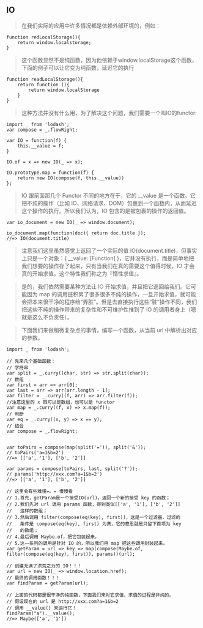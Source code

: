## IO

> 在我们实际的应用中许多情况都是依赖外部环境的，例如： 

```
function redLocalStorage(){
    return window.localstorage;
}

```

> 这个函数显然不是纯函数，因为他依赖于window.localStorage这个函数，下面的例子可以让它变为纯函数，延迟它的执行

```
function readLocalStorage(){
    return function (){
        return window.localStorage
    }
}

```

> 这种方法并没有什么用，为了解决这个问题，我们需要一个叫IO的functor:

```
import _ from 'lodash';
var compose = _.flowRight;

var IO = function(f) {
    this.__value = f;
}

IO.of = x => new IO(_ => x);

IO.prototype.map = function(f) {
    return new IO(compose(f, this.__value))
};

```

> IO 跟前面那几个 Functor 不同的地方在于，它的 __value 是一个函数。它把不纯的操作（比如 IO、网络请求、DOM）包裹到一个函数内，从而延迟这个操作的执行。所以我们认为，IO 包含的是被包裹的操作的返回值。

```
var io_document = new IO(_ => window.document);

io_document.map(function(doc){ return doc.title });
//=> IO(document.title)

```

> 注意我们这里虽然感觉上返回了一个实际的值 IO(document.title)，但事实上只是一个对象：{ __value: [Function] }，它并没有执行，而是简单地把我们想要的操作存了起来，只有当我们在真的需要这个值得时候，IO 才会真的开始求值，这个特性我们称之为『惰性求值』。

> 是的，我们依然需要某种方法让 IO 开始求值，并且把它返回给我们。它可能因为 map 的调用链积累了很多很多不纯的操作，一旦开始求值，就可能会把本来很干净的程序给“弄脏”。但是去直接执行这些“脏”操作不同，我们把这些不纯的操作带来的复杂性和不可维护性推到了 IO 的调用者身上（嗯就是这么不负责任）。

> 下面我们来做稍微复杂点的事情，编写一个函数，从当前 url 中解析出对应的参数。

```
import _ from 'lodash';

// 先来几个基础函数：
// 字符串
var split = _.curry((char, str) => str.split(char));
// 数组
var first = arr => arr[0];
var last = arr => arr[arr.length - 1];
var filter = _.curry((f, arr) => arr.filter(f));
//注意这里的 x 既可以是数组，也可以是 functor
var map = _.curry((f, x) => x.map(f)); 
// 判断
var eq = _.curry((x, y) => x == y);
// 结合
var compose = _.flowRight;


var toPairs = compose(map(split('=')), split('&'));
// toPairs('a=1&b=2')
//=> [['a', '1'], ['b', '2']]

var params = compose(toPairs, last, split('?'));
// params('http://xxx.com?a=1&b=2')
//=> [['a', '1'], ['b', '2']]

// 这里会有些难懂=。= 慢慢看
// 1.首先，getParam是一个接受IO(url)，返回一个新的接受 key 的函数；
// 2.我们先对 url 调用 params 函数，得到类似[['a', '1'], ['b', '2']]
//   这样的数组；
// 3.然后调用 filter(compose(eq(key), first))，这是一个过滤器，过滤的
//   条件是 compose(eq(key), first) 为真，它的意思就是只留下首项为 key
//   的数组；
// 4.最后调用 Maybe.of，把它包装起来。
// 5.这一系列的调用是针对 IO 的，所以我们用 map 把这些调用封装起来。
var getParam = url => key => map(compose(Maybe.of, filter(compose(eq(key), first)), params))(url);

// 创建充满了洪荒之力的 IO！！！
var url = new IO(_ => window.location.href);
// 最终的调用函数！！！
var findParam = getParam(url);

// 上面的代码都是很干净的纯函数，下面我们来对它求值，求值的过程是非纯的。
// 假设现在的 url 是 http://xxx.com?a=1&b=2
// 调用 __value() 来运行它！
findParam("a").__value();
//=> Maybe(['a', '1'])

```
